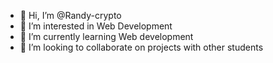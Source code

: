 - 👋 Hi, I’m @Randy-crypto
- 👀 I’m interested in Web Development 
- 🌱 I’m currently learning Web development
- 💞️ I’m looking to collaborate on projects with other students 
